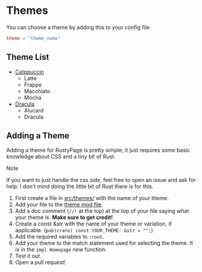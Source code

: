# Themes

You can choose a theme by adding this to your config file.

```toml
theme = "theme_name"
```

## Theme List

- [Catppuccin](https://catppuccin.com)
  - Latte
  - Frappe
  - Macchiato
  - Mocha
- [Dracula](https://draculatheme.com)
  - Alucard
  - Dracula

## Adding a Theme

Adding a theme for RustyPage is pretty simple;
it just requires some basic knowledge about CSS and a tiny bit of Rust.

> [!NOTE]
> If you want to just handle the css side, feel free to open an issue and ask for help.
> I don't mind doing the little bit of Rust there is for this.

1. First create a file in [src/themes/](/src/themes/) with the name of your theme.
2. Add your file to the [theme mod file](/src/themes/mod.rs).
3. Add a doc comment (`//!` at the top) at the top of your file saying what your theme is.
**Make sure to get credit!**
4. Create a const &str with the name of your theme or variation, if applicable.
(`pub(crate) const YOUR_THEME: &str = "";`)
5. Add the required variables to `:root`.
6. Add your theme to the match statement used for selecting the theme.
It is in the `impl Homepage` new function.
7. Test it out.
8. Open a pull request!
